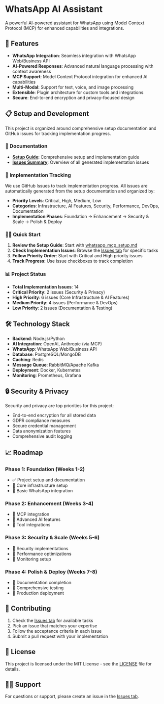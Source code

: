 # WhatsApp AI Assistant

A powerful AI-powered assistant for WhatsApp using Model Context Protocol (MCP) for enhanced capabilities and integrations.

## 🚀 Features

- **WhatsApp Integration**: Seamless integration with WhatsApp Web/Business API
- **AI-Powered Responses**: Advanced natural language processing with context awareness
- **MCP Support**: Model Context Protocol integration for enhanced AI capabilities
- **Multi-Modal**: Support for text, voice, and image processing
- **Extensible**: Plugin architecture for custom tools and integrations
- **Secure**: End-to-end encryption and privacy-focused design

## 📋 Setup and Development

This project is organized around comprehensive setup documentation and GitHub issues for tracking implementation progress.

### 📖 Documentation

- **[Setup Guide](./whatsapp_mcp_setup.md)**: Comprehensive setup and implementation guide
- **[Issues Summary](./ISSUES_SUMMARY.md)**: Overview of all generated implementation issues

### 🎯 Implementation Tracking

We use GitHub Issues to track implementation progress. All issues are automatically generated from the setup documentation and organized by:

- **Priority Levels**: Critical, High, Medium, Low
- **Categories**: Infrastructure, AI Features, Security, Performance, DevOps, Documentation
- **Implementation Phases**: Foundation → Enhancement → Security & Scale → Polish & Deploy

### 🏃‍♂️ Quick Start

1. **Review the Setup Guide**: Start with [whatsapp_mcp_setup.md](./whatsapp_mcp_setup.md)
2. **Check Implementation Issues**: Browse the [Issues tab](../../issues) for specific tasks
3. **Follow Priority Order**: Start with Critical and High priority issues
4. **Track Progress**: Use issue checkboxes to track completion

### 📊 Project Status

- **Total Implementation Issues**: 14
- **Critical Priority**: 2 issues (Security & Privacy)
- **High Priority**: 6 issues (Core Infrastructure & AI Features)
- **Medium Priority**: 4 issues (Performance & DevOps)
- **Low Priority**: 2 issues (Documentation & Testing)

## 🛠️ Technology Stack

- **Backend**: Node.js/Python
- **AI Integration**: OpenAI, Anthropic (via MCP)
- **WhatsApp**: WhatsApp Web/Business API
- **Database**: PostgreSQL/MongoDB
- **Caching**: Redis
- **Message Queue**: RabbitMQ/Apache Kafka
- **Deployment**: Docker, Kubernetes
- **Monitoring**: Prometheus, Grafana

## 🔒 Security & Privacy

Security and privacy are top priorities for this project:

- End-to-end encryption for all stored data
- GDPR compliance measures
- Secure credential management
- Data anonymization features
- Comprehensive audit logging

## 📈 Roadmap

### Phase 1: Foundation (Weeks 1-2)
- ✅ Project setup and documentation
- 🔄 Core infrastructure setup
- 🔄 Basic WhatsApp integration

### Phase 2: Enhancement (Weeks 3-4)
- 🔄 MCP integration
- 🔄 Advanced AI features
- 🔄 Tool integrations

### Phase 3: Security & Scale (Weeks 5-6)
- 🔄 Security implementations
- 🔄 Performance optimizations
- 🔄 Monitoring setup

### Phase 4: Polish & Deploy (Weeks 7-8)
- 🔄 Documentation completion
- 🔄 Comprehensive testing
- 🔄 Production deployment

## 🤝 Contributing

1. Check the [Issues tab](../../issues) for available tasks
2. Pick an issue that matches your expertise
3. Follow the acceptance criteria in each issue
4. Submit a pull request with your implementation

## 📄 License

This project is licensed under the MIT License - see the [LICENSE](LICENSE) file for details.

## 🙋‍♂️ Support

For questions or support, please create an issue in the [Issues tab](../../issues).
